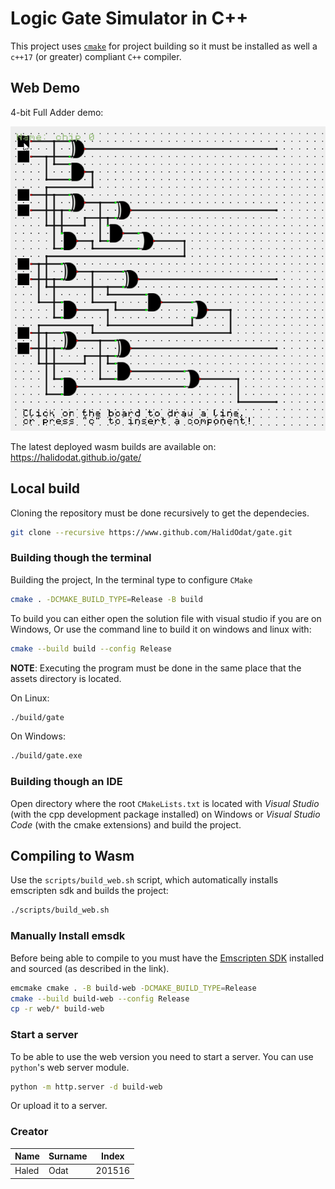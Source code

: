 # Logic Gate Simulator in C++

This project uses [`cmake`](https://cmake.org/download/) for project building
so it must be installed as well a `c++17` (or greater) compliant `C++` compiler.

## Web Demo

4-bit Full Adder demo:

![4-bit full adder demo](./screenshots/4-bit-adder-demo.gif)

The latest deployed wasm builds are available on: <https://halidodat.github.io/gate/>

## Local build

Cloning the repository must be done recursively to get the dependecies.

```bash
git clone --recursive https://www.github.com/HalidOdat/gate.git
```

### Building though the terminal

Building the project, In the terminal type to configure `CMake`
```bash
cmake . -DCMAKE_BUILD_TYPE=Release -B build
```

To build you can either open the solution file with visual studio if you are on Windows,
Or use the command line to build it on windows and linux with:
```bash
cmake --build build --config Release
```

**NOTE**: Executing the program must be done in the same place that the assets directory is located.

On Linux:
```bash
./build/gate
```

On Windows:
```bash
./build/gate.exe
```

### Building though an IDE

Open directory where the root `CMakeLists.txt` is located with _Visual Studio_ (with the cpp development package installed) on Windows or _Visual Studio Code_ (with the cmake extensions) and build the project.

## Compiling to Wasm

Use the `scripts/build_web.sh` script, which automatically installs emscripten sdk and builds the project:

```bash
./scripts/build_web.sh
```

### Manually Install emsdk

Before being able to compile to you must have the [Emscripten SDK][emscripten] installed
and sourced (as described in the link).

```bash
emcmake cmake . -B build-web -DCMAKE_BUILD_TYPE=Release
cmake --build build-web --config Release
cp -r web/* build-web
```

### Start a server

To be able to use the web version you need to start a server.
You can use `python`'s web server module.

```bash
python -m http.server -d build-web
```

Or upload it to a server.

[emscripten]: https://emscripten.org/docs/getting_started/downloads.html

### Creator

| Name   | Surname  | Index   |
|--------|----------|---------|
| Haled  | Odat     | 201516  |
